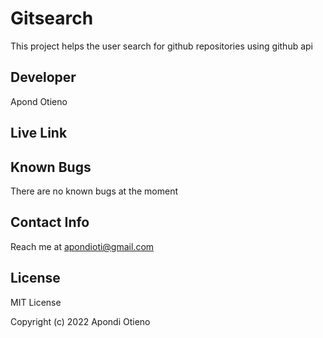 # Gitsearch

This project helps the user search for github repositories using github api

## Developer

Apond Otieno

## Live Link

## Known Bugs
There are no known bugs at the moment

## Contact Info
Reach me at apondioti@gmail.com

## License

MIT License

Copyright (c) 2022 Apondi Otieno
